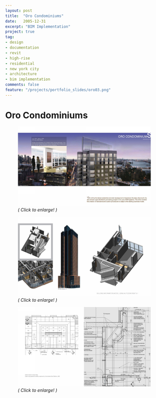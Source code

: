 ```yaml
---
layout: post
title:  "Oro Condominiums"
date:   2005-12-31
excerpt: "BIM Implementation"
project: true
tag:
- design
- documentation
- revit
- high-rise
- residential
- new york city
- architecture
- bim implementation
comments: false
feature: "/projects/portfolio_slides/oro03.png"
---
```


# Oro Condominiums
<figure>
<a href="/projects/portfolio_slides/oro01.png"><img src="/projects/portfolio_slides/oro01.png"></a>
<figurecaption><i>( Click to enlarge! )</i></figurecaption>
</figure>
<figure>
<a href="/projects/portfolio_slides/oro02.png"><img src="/projects/portfolio_slides/oro02.png"></a>
<figurecaption><i>( Click to enlarge! )</i></figurecaption>
</figure>
<figure>
<a href="/projects/portfolio_slides/oro03.png"><img src="/projects/portfolio_slides/oro03.png"></a>
<figurecaption><i>( Click to enlarge! )</i></figurecaption>
</figure>
